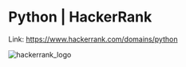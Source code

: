 # Python | HackerRank

Link: https://www.hackerrank.com/domains/python

![hackerrank_logo](https://hrcdn.net/hackerrank/assets/brand/h_mark_sm-2b74ffcaf85d7091a6301c30d6c411c5.svg)
